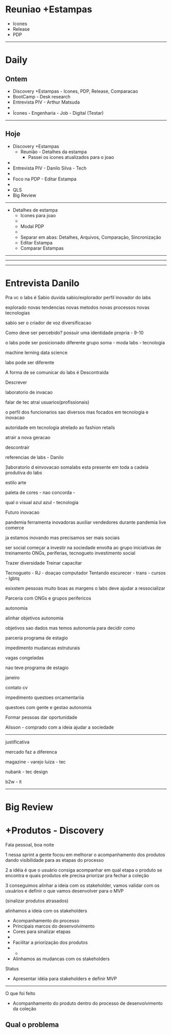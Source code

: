 # Reuniao +Estampas

- Icones
- Release
- PDP

---

# Daily

## Ontem
- Discovery +Estampas - Icones, PDP, Release, Comparacao
- BootCamp - Desk research
- Entrevista PIV - Arthur Matsuda
- 
- Ícones - Engenharia - Job - Digital (Testar)

---

## Hoje
- Discovery +Estampas 
	- Reunião - Detalhes da estampa
		- Passei os icones atualizados para o joao
- 
- Entrevista PIV - Danilo Silva - Tech
- 
- Foco na PDP - Editar Estampa
- 
- QLS
- Big Review

---

-  Detalhes de estampa
	- Icones para joao
	- 
	- Modal PDP
	- 
	- Separar em abas: Detalhes, Arquivos, Comparação, Sincronização
	- Editar Estampa
	- Comparar Estampas

---



---


---

# Entrevista Danilo

Pra vc o labs é
Sabio
duvida sabio/explorador
perfil inovador do labs

explorado
novas tendencias
novas metodos
novas processos
novas tecnologias

sabio
ser o criador de voz
diversificacao


Como deve ser percebido?
possuir uma identidade propria - 9-10

o labs pode ser posicionado diferente
grupo soma - moda
labs - tecnologia

machine lerning
data science

labs pode ser diferente

A forma de se comunicar do labs é
Descontraida

Descrever



laboratorio de invacao


falar de tec atrai usuarios(profissionais)

o perfil dos funcionarios sao diversos mas focados em tecnologia e inovacao

autoridade em tecnologia atrelado ao fashion retails

atrair a nova geracao

descontrair

referencias de labs - Danilo

]laboratorio d einvovacao
somalabs esta presente em toda a cadeia produtiva do labs


estilo arte


paleta de cores - nao concorda - 

qual o visual
azul
azul -  tecnologia


Futuro
inovacao

pandemia
ferramenta inovadoras
auxiliar vendedores durante pandemia
live comerce


ja estamos inovando
mas precisamos ser mais sociais

ser social
começar a investir na sociedade envolta ao grupo
iniciativas de treinamento
ONGs, periferias, tecnogueto
investimento social

Trazer diversidade
Treinar 
capacitar

Tecnogueto - RJ - doaçao computador
Tentando escurecer - trans - cursos - lgbtq 

exixstem pessoas muito boas as margens
o labs deve ajudar a ressocializar

Parceria com ONGs e grupos perifericos

autonomia


alinhar objetivos
autonomia

objetivos sao dados mas temos autonomia para decidir como 


parceria
programa de estagio

impedimento
mudancas estruturais

vagas congeladas

nao teve programa de estagio

janeiro

contato
cv

impedimento
questoes orcamentariia


questoes com gente e gestao
autonomia


Formar pessoas
dar oportunidade


Alisson - comprado com a ideia
ajudar a sociedade

---

justificativa

mercado faz a diferenca

magazine - varejo
luiza - tec

nubank - tec design

b2w - it


---


# Big Review

# +Produtos - Discovery

Fala pessoal, boa noite

1
nessa sprint a gente focou em melhorar o acompanhamento dos produtos dando visibilidade para as etapas do processo

2
a idéia é que o usuário consiga acompanhar em qual etapa o produto se encontra e quais produtos ele precisa priorizar pra fechar a coleção

3
conseguimos alinhar a ideia com os stakeholder, vamos validar com os usuários e definir o que vamos desenvolver para o MVP



(sinalizar produtos atrasados)












alinhamos a ideia com os stakeholders

- Acompanhamento do processo
- Principais marcos do desenvolvimento
- Cores para sinalizar etapas
- 
- Facilitar a priorização dos produtos
- -
- Alinhamos as mudancas com os stakeholders 






Status
- Apresentar idéia para stakeholders e definir MVP

---


O que foi feito
- Acompanhamento do produto dentro do processo de desenvolvimento da coleção

Qual o problema
- 